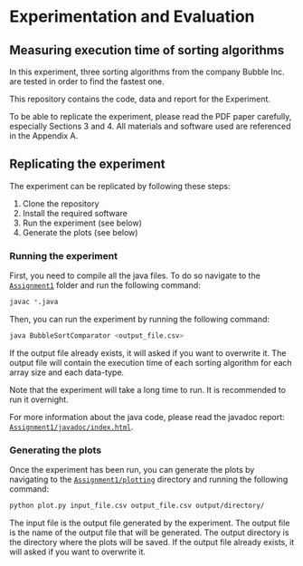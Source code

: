 # Experimentation and Evaluation
## Measuring execution time of sorting algorithms

In this experiment, three sorting algorithms from the company Bubble Inc. are tested in order to find the fastest one.

This repository contains the code, data and report for the Experiment.

To be able to replicate the experiment, please read the PDF paper carefully, especially Sections 3 and 4. 
All materials and software used are referenced in the Appendix A.

## Replicating the experiment

The experiment can be replicated by following these steps:

1. Clone the repository
2. Install the required software
3. Run the experiment (see below)
4. Generate the plots (see below)

### Running the experiment

First, you need to compile all the java files. To do so navigate to the [`Assignment1`](`Assignment1`) folder and run the following command:

```bash
javac *.java
```

Then, you can run the experiment by running the following command:

```bash
java BubbleSortComparator <output_file.csv>
```

If the output file already exists, it will asked if you want to overwrite it.
The output file will contain the execution time of each sorting algorithm for each array size and each data-type.

Note that the experiment will take a long time to run. It is recommended to run it overnight.

For more information about the java code, please read the javadoc report: [`Assignment1/javadoc/index.html`](Assignment1/javadoc/index.html).

### Generating the plots
Once the experiment has been run, you can generate the plots by navigating to the [`Assignment1/plotting`](`Assignment1/plotting`) directory and running the following command:

```bash
python plot.py input_file.csv output_file.csv output/directory/
```

The input file is the output file generated by the experiment. The output file is the name of the output file that will be generated. The output directory is the directory where the plots will be saved.
If the output file already exists, it will asked if you want to overwrite it.